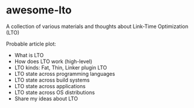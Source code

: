 # awesome-lto
A collection of various materials and thoughts about Link-Time Optimization (LTO)

Probable article plot:

* What is LTO
* How does LTO work (high-level)
* LTO kinds: Fat, Thin, Linker plugin LTO
* LTO state across programming languages
* LTO state across build systems
* LTO state across applications
* LTO state across OS distributions
* Share my ideas about LTO
